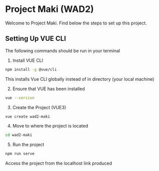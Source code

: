 # Project Maki (WAD2)
Welcome to Project Maki. Find below the steps to set up this project.

## Setting Up VUE CLI 
The following commands should be run in your terminal
1. Install VUE CLI
```bash
npm install -g @vue/cli
```
This installs Vue CLI globally instead of in directory (your local machine)

2. Ensure that VUE has been installed
```bash
vue --version
```

3. Create the Project (VUE3)
```bash
vue create wad2-maki
```

4. Move to where the project is located
```bash
cd wad2-maki
```

5. Run the project
```bash
npm run serve
```
Access the project from the localhost link produced